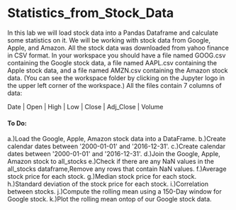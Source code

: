 # Statistics_from_Stock_Data

In this lab we will load stock data into a Pandas Dataframe and calculate some statistics on it. We will be working with stock data from Google, Apple, and Amazon. All the stock data was downloaded from yahoo finance in CSV format. In your workspace you should have a file named GOOG.csv containing the Google stock data, a file named AAPL.csv containing the Apple stock data, and a file named AMZN.csv containing the Amazon stock data. (You can see the workspace folder by clicking on the Jupyter logo in the upper left corner of the workspace.) All the files contain 7 columns of data:

Date | Open | High | Low | Close | Adj_Close | Volume

#### To Do:
  a.)Load the Google, Apple, Amazon stock data into a DataFrame.
  b.)Create calendar dates between '2000-01-01' and  '2016-12-31'.
  c.)Create calendar dates between '2000-01-01' and  '2016-12-31'.
  d.)Join the Google, Apple, Amazon stock to all_stocks
  e.)Check if there are any NaN values in the all_stocks dataframe,Remove any rows that contain NaN values.
  f.)Average stock price for each stock.
  g.)Median stock price for each stock.
  h.)Standard deviation of the stock price for each stock.
  i.)Correlation between stocks.
  j.)Compute the rolling mean using a 150-Day window for Google stock.
  k.)Plot the rolling mean ontop of our Google stock data.
